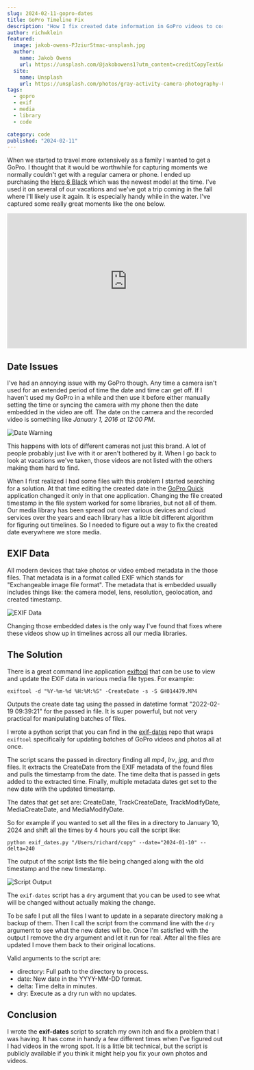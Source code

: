 ```yaml
---
slug: 2024-02-11-gopro-dates
title: GoPro Timeline Fix
description: "How I fix created date information in GoPro videos to correctly locate the media in my library timelines."
author: richwklein
featured:
  image: jakob-owens-PJziurStmac-unsplash.jpg
  author:
    name: Jakob Owens
    url: https://unsplash.com/@jakobowens1?utm_content=creditCopyText&utm_medium=referral&utm_source=unsplash
  site:
    name: Unsplash
    url: https://unsplash.com/photos/gray-activity-camera-photography-OLx2ur13jXc?utm_content=creditCopyText&utm_medium=referral&utm_source=unsplash
tags:
  - gopro
  - exif
  - media
  - library
  - code

category: code
published: "2024-02-11"
---
```

  
When we started to travel more extensively as a family I wanted to get a GoPro. I thought that it would be worthwhile for capturing moments we normally couldn't get with a regular camera or phone. I ended up purchasing the [Hero 6 Black](https://www.amazon.com/GoPro-HERO6-Black-Waterproof-Digital/dp/B074X5WPC5) which was the newest model at the time. I've used it on several of our vacations and we've got a trip coming in the fall where I'll likely use it again. It is especially handy while in the water. I've captured some really great moments like the one below. 

<iframe width="560" height="315" src="https://www.youtube.com/embed/IRFGZpP04MQ?si=lbEt5v6q0TmvDBIw" title="YouTube video player" frameborder="0" allow="accelerometer; autoplay; clipboard-write; encrypted-media; gyroscope; picture-in-picture; web-share" allowfullscreen></iframe>

## Date Issues

I've had an annoying issue with my GoPro though. Any time a camera isn't used for an extended period of time the date and time can get off. If I haven't used my GoPro in a while and then use it before either manually setting the time or syncing the camera with my phone then the date embedded in the video are off. The date on the camera and the recorded video is something like *January 1, 2016 at 12:00 PM*. 

![Date Warning](./date-warning.png "GoPro Quick date warning")

This happens with lots of different cameras not just this brand. A lot of people probably just live with it or aren't bothered by it. When I go back to look at vacations we've taken, those videos are not listed with the others making them hard to find.

When I first realized I had some files with this problem I started searching for a solution. At that time editing the created date in the [GoPro Quick](https://gopro.com/en/us/shop/quik-app-video-photo-editor) application changed it only in that one application. Changing the file created timestamp in the file system worked for some libraries, but not all of them. Our media library has been spread out over various devices and cloud services over the years and each library has a little bit different algorithm for figuring out timelines. So I needed to figure out a way to fix the created date everywhere we store media.

## EXIF Data

All modern devices that take photos or video embed metadata in the those files. That metadata is in a format called EXIF which stands for "Exchangeable image file format". The metadata that is embedded usually includes things like: the camera model, lens, resolution, geolocation, and created timestamp.

![EXIF Data](./exif-data.png "EXIF data display in Mac Photos")

Changing those embedded dates is the only way I've found that fixes where these videos show up in timelines across all our media libraries.

## The Solution

There is a great command line application [exiftool](https://exiftool.org/) that can be use to view and update the EXIF data in various media file types. For example:

```shell
exiftool -d "%Y-%m-%d %H:%M:%S" -CreateDate -s -S GH014479.MP4

```

Outputs the create date tag using the passed in datetime format "2022-02-19 09:39:21" for the passed in file. It is super powerful, but not very practical for manipulating batches of files. 

I wrote a python script that you can find in the [exif-dates](https://github.com/richwklein/exif-dates) repo that wraps `exiftool` specifically for updating batches of GoPro videos and photos all at once. 

The script scans the passed in directory finding all *mp4*, *lrv*, *jpg*, and *thm* files. It extracts the CreateDate from the EXIF metadata of the found files and pulls the timestamp from the date. The time delta that is passed in gets added to the extracted time. Finally, multiple metadata dates get set to the new date with the updated timestamp. 

The dates that get set are: CreateDate, TrackCreateDate, TrackModifyDate, MediaCreateDate, and MediaModifyDate. 

So for example if you wanted to set all the files in a directory to January 10, 2024 and shift all the times by 4 hours you call the script like:

```shell
python exif_dates.py "/Users/richard/copy" --date="2024-01-10" --delta=240
```

The output of the script lists the file being changed along with the old timestamp and the new timestamp.
 
![Script Output](./script-output.png "exif-date python script output")

The `exif-dates` script has a `dry` argument that you can be used to see what will be changed without actually making the change. 

To be safe I put all the files I want to update in a separate directory making a backup of them. Then I call the script from the command line with the `dry` argument to see what the new dates will be. Once I'm satisfied with the output I remove the dry argument and let it run for real. After all the files are updated I move them back to their original locations.

Valid arguments to the script are:

- directory: Full path to the directory to process.
- date: New date in the YYYY-MM-DD format.
- delta: Time delta in minutes.
- dry: Execute as a dry run with no updates.

## Conclusion

I wrote the **exif-dates** script to scratch my own itch and fix a problem that I was having. It has come in handy a few different times when I've figured out I had videos in the wrong spot. It is a little bit technical, but the script is publicly available if you think it might help you fix your own photos and videos. 

